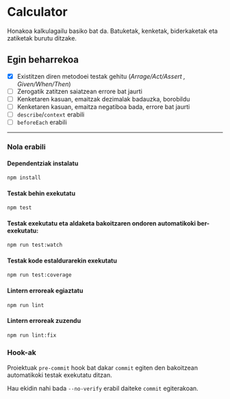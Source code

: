 # Calculator

Honakoa kalkulagailu basiko bat da. Batuketak, kenketak, biderkaketak eta zatiketak burutu ditzake.

## Egin beharrekoa

- [x] Existitzen diren metodoei testak gehitu (*Arrage/Act/Assert , Given/When/Then*)
- [ ] Zerogatik zatitzen saiatzean errore bat jaurti
- [ ] Kenketaren kasuan, emaitzak dezimalak badauzka, borobildu
- [ ] Kenketaren kasuan, emaitza negatiboa bada, errore bat jaurti
- [ ] `describe`/`context` erabili
- [ ] `beforeEach` erabili

---

### Nola erabili

#### Dependentziak instalatu

```bash
npm install
```

#### Testak behin exekutatu

```bash
npm test
```

#### Testak exekutatu eta aldaketa bakoitzaren ondoren automatikoki ber-exekutatu:

```bash
npm run test:watch
```

#### Testak kode estaldurarekin exekutatu

```bash
npm run test:coverage
```

#### Lintern erroreak egiaztatu

```bash
npm run lint
```

#### Lintern erroreak zuzendu

```bash
npm run lint:fix
```

### Hook-ak

Proiektuak `pre-commit` hook bat dakar `commit` egiten den bakoitzean automatikoki testak exekutatu ditzan.

Hau ekidin nahi bada `--no-verify` erabil daiteke `commit` egiterakoan.
